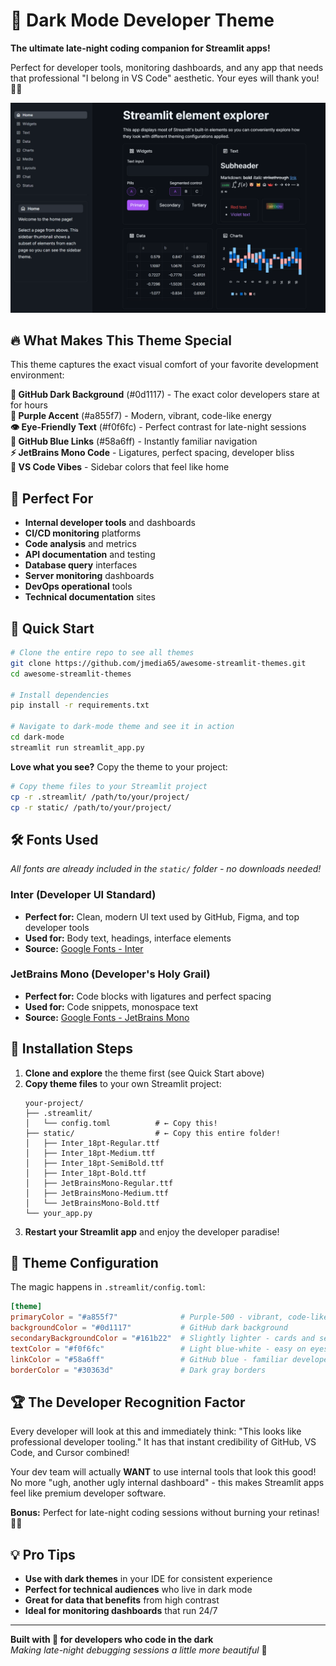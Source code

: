 # 🌙 Dark Mode Developer Theme

**The ultimate late-night coding companion for Streamlit apps!**

Perfect for developer tools, monitoring dashboards, and any app that needs that professional "I belong in VS Code" aesthetic. Your eyes will thank you! 👀✨

![Dark Mode Developer Theme](dark-mode-dev.png)

## 🔥 What Makes This Theme Special

This theme captures the exact visual comfort of your favorite development environment:

**🖤 GitHub Dark Background** (#0d1117) - The exact color developers stare at for hours  
**💜 Purple Accent** (#a855f7) - Modern, vibrant, code-like energy  
**👁️ Eye-Friendly Text** (#f0f6fc) - Perfect contrast for late-night sessions  
**🔗 GitHub Blue Links** (#58a6ff) - Instantly familiar navigation  
**⚡ JetBrains Mono Code** - Ligatures, perfect spacing, developer bliss  
**🎯 VS Code Vibes** - Sidebar colors that feel like home

## 🎯 Perfect For

- **Internal developer tools** and dashboards
- **CI/CD monitoring** platforms
- **Code analysis** and metrics
- **API documentation** and testing
- **Database query** interfaces
- **Server monitoring** dashboards
- **DevOps operational** tools
- **Technical documentation** sites

## 🚀 Quick Start

```bash
# Clone the entire repo to see all themes
git clone https://github.com/jmedia65/awesome-streamlit-themes.git
cd awesome-streamlit-themes

# Install dependencies
pip install -r requirements.txt

# Navigate to dark-mode theme and see it in action
cd dark-mode
streamlit run streamlit_app.py
```

**Love what you see?** Copy the theme to your project:

```bash
# Copy theme files to your Streamlit project
cp -r .streamlit/ /path/to/your/project/
cp -r static/ /path/to/your/project/
```

## 🛠️ Fonts Used

_All fonts are already included in the `static/` folder - no downloads needed!_

### Inter (Developer UI Standard)

- **Perfect for:** Clean, modern UI text used by GitHub, Figma, and top developer tools
- **Used for:** Body text, headings, interface elements
- **Source:** [Google Fonts - Inter](https://fonts.google.com/specimen/Inter)

### JetBrains Mono (Developer's Holy Grail)

- **Perfect for:** Code blocks with ligatures and perfect spacing
- **Used for:** Code snippets, monospace text
- **Source:** [Google Fonts - JetBrains Mono](https://fonts.google.com/specimen/JetBrains+Mono)

## 📁 Installation Steps

1. **Clone and explore** the theme first (see Quick Start above)
2. **Copy theme files** to your own Streamlit project:
   ```
   your-project/
   ├── .streamlit/
   │   └── config.toml          # ← Copy this!
   ├── static/                  # ← Copy this entire folder!
   │   ├── Inter_18pt-Regular.ttf
   │   ├── Inter_18pt-Medium.ttf
   │   ├── Inter_18pt-SemiBold.ttf
   │   ├── Inter_18pt-Bold.ttf
   │   ├── JetBrainsMono-Regular.ttf
   │   ├── JetBrainsMono-Medium.ttf
   │   └── JetBrainsMono-Bold.ttf
   └── your_app.py
   ```
3. **Restart your Streamlit app** and enjoy the developer paradise!

## 🎨 Theme Configuration

The magic happens in `.streamlit/config.toml`:

```toml
[theme]
primaryColor = "#a855f7"              # Purple-500 - vibrant, code-like accent
backgroundColor = "#0d1117"           # GitHub dark background
secondaryBackgroundColor = "#161b22"  # Slightly lighter - cards and sections
textColor = "#f0f6fc"                 # Light blue-white - easy on eyes
linkColor = "#58a6ff"                 # GitHub blue - familiar developer color
borderColor = "#30363d"               # Dark gray borders
```

## 🏆 The Developer Recognition Factor

Every developer will look at this and immediately think: "This looks like professional developer tooling." It has that instant credibility of GitHub, VS Code, and Cursor combined!

Your dev team will actually **WANT** to use internal tools that look this good! No more "ugh, another ugly internal dashboard" - this makes Streamlit apps feel like premium developer software.

**Bonus:** Perfect for late-night coding sessions without burning your retinas! 👀✨

## 💡 Pro Tips

- **Use with dark themes** in your IDE for consistent experience
- **Perfect for technical audiences** who live in dark mode
- **Great for data that benefits** from high contrast
- **Ideal for monitoring dashboards** that run 24/7

---

**Built with 🖤 for developers who code in the dark**  
_Making late-night debugging sessions a little more beautiful_ 🌙
